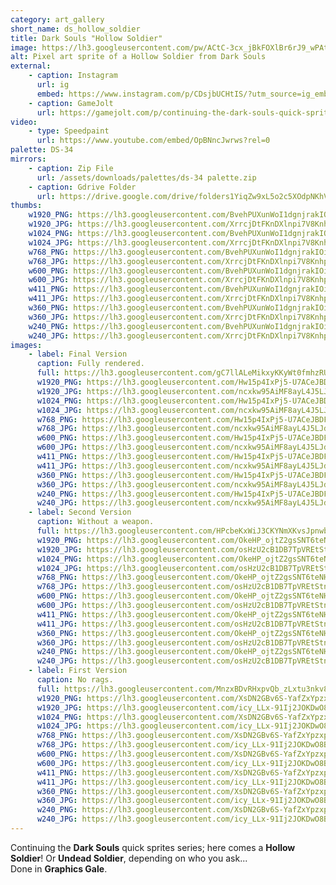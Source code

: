 ```yaml
---
category: art_gallery
short_name: ds_hollow_soldier
title: Dark Souls "Hollow Soldier"
image: https://lh3.googleusercontent.com/pw/ACtC-3cx_jBkFOXlBr6rJ9_wPAtD_ztudGByQJnU3amaBBRcQR8TD9fzJ6yMAqmX4AoxRKKrTekWS5C6uUMdRllmHtpqNx11Nr-AGo0Y_x3VzHKxpRKBCzHvmxRzcCkOzKyrOibLdB94gHXvHKByYreP1P77=w1200-h630-no?authuser=0
alt: Pixel art sprite of a Hollow Soldier from Dark Souls
external:
    - caption: Instagram
      url: ig
      embed: https://www.instagram.com/p/CDsjbUCHtIS/?utm_source=ig_embed&amp;utm_campaign=loading
    - caption: GameJolt
      url: https://gamejolt.com/p/continuing-the-dark-souls-quick-sprites-series-here-comes-a-hollow-7f9vesx5
video:
    - type: Speedpaint
      url: https://www.youtube.com/embed/OpBNncJwrws?rel=0
palette: DS-34
mirrors:
    - caption: Zip File
      url: /assets/downloads/palettes/ds-34 palette.zip
    - caption: Gdrive Folder
      url: https://drive.google.com/drive/folders1YiqZw9xL5o2c5XOdpNKhVUp9QVWIPloV?usp=sharing
thumbs:
    w1920_PNG: https://lh3.googleusercontent.com/BvehPUXunWoI1dgnjrakIOiUiQGC9ilcyBkydu0nViVeKJZzR8gqXuTYFKWBCVZ--iQo_fMz81ifTggrSxSaTRf3yEkgt_iMNuMLe9kUhMAlPpWIEzj_gIAY7-d-nFooiUj7JI2WLA=w355
    w1920_JPG: https://lh3.googleusercontent.com/XrrcjDtFKnDXlnpi7V8KnhpxjXkJo9j0wJZw2DfADCNbcup0ufhZdhY_AyhbWZNB80X9sseHj0mjcn8g7B6oKvAhlMXaPUEOd39gLRQC9CD0H_4XIHhcpiIOp67XYoE6Hh-3uxzHZg=w355
    w1024_PNG: https://lh3.googleusercontent.com/BvehPUXunWoI1dgnjrakIOiUiQGC9ilcyBkydu0nViVeKJZzR8gqXuTYFKWBCVZ--iQo_fMz81ifTggrSxSaTRf3yEkgt_iMNuMLe9kUhMAlPpWIEzj_gIAY7-d-nFooiUj7JI2WLA=w284
    w1024_JPG: https://lh3.googleusercontent.com/XrrcjDtFKnDXlnpi7V8KnhpxjXkJo9j0wJZw2DfADCNbcup0ufhZdhY_AyhbWZNB80X9sseHj0mjcn8g7B6oKvAhlMXaPUEOd39gLRQC9CD0H_4XIHhcpiIOp67XYoE6Hh-3uxzHZg=w284
    w768_PNG: https://lh3.googleusercontent.com/BvehPUXunWoI1dgnjrakIOiUiQGC9ilcyBkydu0nViVeKJZzR8gqXuTYFKWBCVZ--iQo_fMz81ifTggrSxSaTRf3yEkgt_iMNuMLe9kUhMAlPpWIEzj_gIAY7-d-nFooiUj7JI2WLA=w213
    w768_JPG: https://lh3.googleusercontent.com/XrrcjDtFKnDXlnpi7V8KnhpxjXkJo9j0wJZw2DfADCNbcup0ufhZdhY_AyhbWZNB80X9sseHj0mjcn8g7B6oKvAhlMXaPUEOd39gLRQC9CD0H_4XIHhcpiIOp67XYoE6Hh-3uxzHZg=w213
    w600_PNG: https://lh3.googleusercontent.com/BvehPUXunWoI1dgnjrakIOiUiQGC9ilcyBkydu0nViVeKJZzR8gqXuTYFKWBCVZ--iQo_fMz81ifTggrSxSaTRf3yEkgt_iMNuMLe9kUhMAlPpWIEzj_gIAY7-d-nFooiUj7JI2WLA=w166
    w600_JPG: https://lh3.googleusercontent.com/XrrcjDtFKnDXlnpi7V8KnhpxjXkJo9j0wJZw2DfADCNbcup0ufhZdhY_AyhbWZNB80X9sseHj0mjcn8g7B6oKvAhlMXaPUEOd39gLRQC9CD0H_4XIHhcpiIOp67XYoE6Hh-3uxzHZg=w166
    w411_PNG: https://lh3.googleusercontent.com/BvehPUXunWoI1dgnjrakIOiUiQGC9ilcyBkydu0nViVeKJZzR8gqXuTYFKWBCVZ--iQo_fMz81ifTggrSxSaTRf3yEkgt_iMNuMLe9kUhMAlPpWIEzj_gIAY7-d-nFooiUj7JI2WLA=w114
    w411_JPG: https://lh3.googleusercontent.com/XrrcjDtFKnDXlnpi7V8KnhpxjXkJo9j0wJZw2DfADCNbcup0ufhZdhY_AyhbWZNB80X9sseHj0mjcn8g7B6oKvAhlMXaPUEOd39gLRQC9CD0H_4XIHhcpiIOp67XYoE6Hh-3uxzHZg=w114
    w360_PNG: https://lh3.googleusercontent.com/BvehPUXunWoI1dgnjrakIOiUiQGC9ilcyBkydu0nViVeKJZzR8gqXuTYFKWBCVZ--iQo_fMz81ifTggrSxSaTRf3yEkgt_iMNuMLe9kUhMAlPpWIEzj_gIAY7-d-nFooiUj7JI2WLA=w100
    w360_JPG: https://lh3.googleusercontent.com/XrrcjDtFKnDXlnpi7V8KnhpxjXkJo9j0wJZw2DfADCNbcup0ufhZdhY_AyhbWZNB80X9sseHj0mjcn8g7B6oKvAhlMXaPUEOd39gLRQC9CD0H_4XIHhcpiIOp67XYoE6Hh-3uxzHZg=w100
    w240_PNG: https://lh3.googleusercontent.com/BvehPUXunWoI1dgnjrakIOiUiQGC9ilcyBkydu0nViVeKJZzR8gqXuTYFKWBCVZ--iQo_fMz81ifTggrSxSaTRf3yEkgt_iMNuMLe9kUhMAlPpWIEzj_gIAY7-d-nFooiUj7JI2WLA=w66
    w240_JPG: https://lh3.googleusercontent.com/XrrcjDtFKnDXlnpi7V8KnhpxjXkJo9j0wJZw2DfADCNbcup0ufhZdhY_AyhbWZNB80X9sseHj0mjcn8g7B6oKvAhlMXaPUEOd39gLRQC9CD0H_4XIHhcpiIOp67XYoE6Hh-3uxzHZg=w66
images:
    - label: Final Version
      caption: Fully rendered.
      full: https://lh3.googleusercontent.com/gC7llALeMikxyKKyWt0fmhzRU30qkDns4Rtw3VfFl6myRnAFh0z6GfCrnrT7aVgBsST6Gwelp8f2L6RUeRdDINp3MAwUyKoJ6bf1t9tzmU7c0Cb4ecOQC0dyW-aopJnlt4h5nhBIFA=w1080-h1080
      w1920_PNG: https://lh3.googleusercontent.com/Hw15p4IxPj5-U7ACeJBDFNrHq2JlSnOiYHNncIh52OcAIiPhrO1Pqc9bYqK6P627amXVssjUxYFMFUlUCEToQGBplO4cdeiVsxnlID3m09Xp99K80X4853EbKj2jFu_ufs7T7is44w=w850
      w1920_JPG: https://lh3.googleusercontent.com/ncxkw95AiMF8ayL4J5LJdCTQkdLiMTmfH-Nko5WYdespMBV9c9wq70RcLzzb-yKILkU-hQvyqAInfapjiZ7zhiEl31la3mGMSE_JvkIc4suck2S_um9zazUj7ays8tsKVtT13U4JFw=w850
      w1024_PNG: https://lh3.googleusercontent.com/Hw15p4IxPj5-U7ACeJBDFNrHq2JlSnOiYHNncIh52OcAIiPhrO1Pqc9bYqK6P627amXVssjUxYFMFUlUCEToQGBplO4cdeiVsxnlID3m09Xp99K80X4853EbKj2jFu_ufs7T7is44w=w711
      w1024_JPG: https://lh3.googleusercontent.com/ncxkw95AiMF8ayL4J5LJdCTQkdLiMTmfH-Nko5WYdespMBV9c9wq70RcLzzb-yKILkU-hQvyqAInfapjiZ7zhiEl31la3mGMSE_JvkIc4suck2S_um9zazUj7ays8tsKVtT13U4JFw=w711
      w768_PNG: https://lh3.googleusercontent.com/Hw15p4IxPj5-U7ACeJBDFNrHq2JlSnOiYHNncIh52OcAIiPhrO1Pqc9bYqK6P627amXVssjUxYFMFUlUCEToQGBplO4cdeiVsxnlID3m09Xp99K80X4853EbKj2jFu_ufs7T7is44w=w533
      w768_JPG: https://lh3.googleusercontent.com/ncxkw95AiMF8ayL4J5LJdCTQkdLiMTmfH-Nko5WYdespMBV9c9wq70RcLzzb-yKILkU-hQvyqAInfapjiZ7zhiEl31la3mGMSE_JvkIc4suck2S_um9zazUj7ays8tsKVtT13U4JFw=w533
      w600_PNG: https://lh3.googleusercontent.com/Hw15p4IxPj5-U7ACeJBDFNrHq2JlSnOiYHNncIh52OcAIiPhrO1Pqc9bYqK6P627amXVssjUxYFMFUlUCEToQGBplO4cdeiVsxnlID3m09Xp99K80X4853EbKj2jFu_ufs7T7is44w=w416
      w600_JPG: https://lh3.googleusercontent.com/ncxkw95AiMF8ayL4J5LJdCTQkdLiMTmfH-Nko5WYdespMBV9c9wq70RcLzzb-yKILkU-hQvyqAInfapjiZ7zhiEl31la3mGMSE_JvkIc4suck2S_um9zazUj7ays8tsKVtT13U4JFw=w416
      w411_PNG: https://lh3.googleusercontent.com/Hw15p4IxPj5-U7ACeJBDFNrHq2JlSnOiYHNncIh52OcAIiPhrO1Pqc9bYqK6P627amXVssjUxYFMFUlUCEToQGBplO4cdeiVsxnlID3m09Xp99K80X4853EbKj2jFu_ufs7T7is44w=w285
      w411_JPG: https://lh3.googleusercontent.com/ncxkw95AiMF8ayL4J5LJdCTQkdLiMTmfH-Nko5WYdespMBV9c9wq70RcLzzb-yKILkU-hQvyqAInfapjiZ7zhiEl31la3mGMSE_JvkIc4suck2S_um9zazUj7ays8tsKVtT13U4JFw=w285
      w360_PNG: https://lh3.googleusercontent.com/Hw15p4IxPj5-U7ACeJBDFNrHq2JlSnOiYHNncIh52OcAIiPhrO1Pqc9bYqK6P627amXVssjUxYFMFUlUCEToQGBplO4cdeiVsxnlID3m09Xp99K80X4853EbKj2jFu_ufs7T7is44w=w250
      w360_JPG: https://lh3.googleusercontent.com/ncxkw95AiMF8ayL4J5LJdCTQkdLiMTmfH-Nko5WYdespMBV9c9wq70RcLzzb-yKILkU-hQvyqAInfapjiZ7zhiEl31la3mGMSE_JvkIc4suck2S_um9zazUj7ays8tsKVtT13U4JFw=w250
      w240_PNG: https://lh3.googleusercontent.com/Hw15p4IxPj5-U7ACeJBDFNrHq2JlSnOiYHNncIh52OcAIiPhrO1Pqc9bYqK6P627amXVssjUxYFMFUlUCEToQGBplO4cdeiVsxnlID3m09Xp99K80X4853EbKj2jFu_ufs7T7is44w=w166
      w240_JPG: https://lh3.googleusercontent.com/ncxkw95AiMF8ayL4J5LJdCTQkdLiMTmfH-Nko5WYdespMBV9c9wq70RcLzzb-yKILkU-hQvyqAInfapjiZ7zhiEl31la3mGMSE_JvkIc4suck2S_um9zazUj7ays8tsKVtT13U4JFw=w166
    - label: Second Version
      caption: Without a weapon.
      full: https://lh3.googleusercontent.com/HPcbeKxWiJ3CKYNmXKvsJpnwb2bSdysBwrZuwz1nwrT67HPmpeLEHSQEnprO3-mxEXAlRmwyPbUZB4xG6oSLzUWEfJIaLydCSFdpqJ35oy-Mr-PiqWxOK16nxobpozHlpmvQwyetiA=w1080-h1080
      w1920_PNG: https://lh3.googleusercontent.com/OkeHP_ojtZ2gsSNT6teNHKqqXW0aY-qP8toi5Mv7MBNpfSCskbQY-sC14_jFa1GO1mHCOMQgy8jqlxAnH_O38Y7aRNGx2hp3phLpanQTMVBGRkHGeySlVihd6sgd9DhqEU80WjAJkA=w850
      w1920_JPG: https://lh3.googleusercontent.com/osHzU2cB1DB7TpVREtStnig0Za14gwNUWBsjYBPVlUrgOIyhnkqE9cNUKOURC2gjJrLdwtx9S5UqrJG4vKtf_EHHCOHtMIn5Txb0H_HD5Oj0GPP_ktChRWdDljyEurf37F03TyUowg=w850
      w1024_PNG: https://lh3.googleusercontent.com/OkeHP_ojtZ2gsSNT6teNHKqqXW0aY-qP8toi5Mv7MBNpfSCskbQY-sC14_jFa1GO1mHCOMQgy8jqlxAnH_O38Y7aRNGx2hp3phLpanQTMVBGRkHGeySlVihd6sgd9DhqEU80WjAJkA=w711
      w1024_JPG: https://lh3.googleusercontent.com/osHzU2cB1DB7TpVREtStnig0Za14gwNUWBsjYBPVlUrgOIyhnkqE9cNUKOURC2gjJrLdwtx9S5UqrJG4vKtf_EHHCOHtMIn5Txb0H_HD5Oj0GPP_ktChRWdDljyEurf37F03TyUowg=w711
      w768_PNG: https://lh3.googleusercontent.com/OkeHP_ojtZ2gsSNT6teNHKqqXW0aY-qP8toi5Mv7MBNpfSCskbQY-sC14_jFa1GO1mHCOMQgy8jqlxAnH_O38Y7aRNGx2hp3phLpanQTMVBGRkHGeySlVihd6sgd9DhqEU80WjAJkA=w533
      w768_JPG: https://lh3.googleusercontent.com/osHzU2cB1DB7TpVREtStnig0Za14gwNUWBsjYBPVlUrgOIyhnkqE9cNUKOURC2gjJrLdwtx9S5UqrJG4vKtf_EHHCOHtMIn5Txb0H_HD5Oj0GPP_ktChRWdDljyEurf37F03TyUowg=w533
      w600_PNG: https://lh3.googleusercontent.com/OkeHP_ojtZ2gsSNT6teNHKqqXW0aY-qP8toi5Mv7MBNpfSCskbQY-sC14_jFa1GO1mHCOMQgy8jqlxAnH_O38Y7aRNGx2hp3phLpanQTMVBGRkHGeySlVihd6sgd9DhqEU80WjAJkA=w416
      w600_JPG: https://lh3.googleusercontent.com/osHzU2cB1DB7TpVREtStnig0Za14gwNUWBsjYBPVlUrgOIyhnkqE9cNUKOURC2gjJrLdwtx9S5UqrJG4vKtf_EHHCOHtMIn5Txb0H_HD5Oj0GPP_ktChRWdDljyEurf37F03TyUowg=w416
      w411_PNG: https://lh3.googleusercontent.com/OkeHP_ojtZ2gsSNT6teNHKqqXW0aY-qP8toi5Mv7MBNpfSCskbQY-sC14_jFa1GO1mHCOMQgy8jqlxAnH_O38Y7aRNGx2hp3phLpanQTMVBGRkHGeySlVihd6sgd9DhqEU80WjAJkA=w285
      w411_JPG: https://lh3.googleusercontent.com/osHzU2cB1DB7TpVREtStnig0Za14gwNUWBsjYBPVlUrgOIyhnkqE9cNUKOURC2gjJrLdwtx9S5UqrJG4vKtf_EHHCOHtMIn5Txb0H_HD5Oj0GPP_ktChRWdDljyEurf37F03TyUowg=w285
      w360_PNG: https://lh3.googleusercontent.com/OkeHP_ojtZ2gsSNT6teNHKqqXW0aY-qP8toi5Mv7MBNpfSCskbQY-sC14_jFa1GO1mHCOMQgy8jqlxAnH_O38Y7aRNGx2hp3phLpanQTMVBGRkHGeySlVihd6sgd9DhqEU80WjAJkA=w250
      w360_JPG: https://lh3.googleusercontent.com/osHzU2cB1DB7TpVREtStnig0Za14gwNUWBsjYBPVlUrgOIyhnkqE9cNUKOURC2gjJrLdwtx9S5UqrJG4vKtf_EHHCOHtMIn5Txb0H_HD5Oj0GPP_ktChRWdDljyEurf37F03TyUowg=w250
      w240_PNG: https://lh3.googleusercontent.com/OkeHP_ojtZ2gsSNT6teNHKqqXW0aY-qP8toi5Mv7MBNpfSCskbQY-sC14_jFa1GO1mHCOMQgy8jqlxAnH_O38Y7aRNGx2hp3phLpanQTMVBGRkHGeySlVihd6sgd9DhqEU80WjAJkA=w166
      w240_JPG: https://lh3.googleusercontent.com/osHzU2cB1DB7TpVREtStnig0Za14gwNUWBsjYBPVlUrgOIyhnkqE9cNUKOURC2gjJrLdwtx9S5UqrJG4vKtf_EHHCOHtMIn5Txb0H_HD5Oj0GPP_ktChRWdDljyEurf37F03TyUowg=w166
    - label: First Version
      caption: No rags.
      full: https://lh3.googleusercontent.com/MnzxBDvRHxpvQb_zLxtu3nkv8TCuCY_EWEeFYAhFLnKiiENHdat-DQIO09koacD_Lb0DFOm4an6IRlsO_LxLAJuPpjakFCEg-syDrj_HfDUPOsgXa99xnd_ZxXa-mhbNYypnInZclA=w1080-h1080
      w1920_PNG: https://lh3.googleusercontent.com/XsDN2GBv6S-YafZxYpzxp9kswqwnhRQN3m2pqx7bl23QimvUmz5XRWCFTjY92Z1LayERlpgBvcw0bxcD38j_lDwUnpfAEZX9lybf6nR4rKxEexnlpJ9SKLlhnOTvv58roG36PEg85Q=w850
      w1920_JPG: https://lh3.googleusercontent.com/icy_LLx-91Ij2JOKDwO8BCf9_3W7wUgBAhqVec_KZJ3Ld2ZBwsUwADNEDFxV2nOTNL64Q4gQW5mMZCMSNQDT50ceeG4PJnU8bOnX-22OKtvx073nqSkuq6yyVWBsYCubfBwaH0kNqA=w850
      w1024_PNG: https://lh3.googleusercontent.com/XsDN2GBv6S-YafZxYpzxp9kswqwnhRQN3m2pqx7bl23QimvUmz5XRWCFTjY92Z1LayERlpgBvcw0bxcD38j_lDwUnpfAEZX9lybf6nR4rKxEexnlpJ9SKLlhnOTvv58roG36PEg85Q=w711
      w1024_JPG: https://lh3.googleusercontent.com/icy_LLx-91Ij2JOKDwO8BCf9_3W7wUgBAhqVec_KZJ3Ld2ZBwsUwADNEDFxV2nOTNL64Q4gQW5mMZCMSNQDT50ceeG4PJnU8bOnX-22OKtvx073nqSkuq6yyVWBsYCubfBwaH0kNqA=w711
      w768_PNG: https://lh3.googleusercontent.com/XsDN2GBv6S-YafZxYpzxp9kswqwnhRQN3m2pqx7bl23QimvUmz5XRWCFTjY92Z1LayERlpgBvcw0bxcD38j_lDwUnpfAEZX9lybf6nR4rKxEexnlpJ9SKLlhnOTvv58roG36PEg85Q=w533
      w768_JPG: https://lh3.googleusercontent.com/icy_LLx-91Ij2JOKDwO8BCf9_3W7wUgBAhqVec_KZJ3Ld2ZBwsUwADNEDFxV2nOTNL64Q4gQW5mMZCMSNQDT50ceeG4PJnU8bOnX-22OKtvx073nqSkuq6yyVWBsYCubfBwaH0kNqA=w533
      w600_PNG: https://lh3.googleusercontent.com/XsDN2GBv6S-YafZxYpzxp9kswqwnhRQN3m2pqx7bl23QimvUmz5XRWCFTjY92Z1LayERlpgBvcw0bxcD38j_lDwUnpfAEZX9lybf6nR4rKxEexnlpJ9SKLlhnOTvv58roG36PEg85Q=w416
      w600_JPG: https://lh3.googleusercontent.com/icy_LLx-91Ij2JOKDwO8BCf9_3W7wUgBAhqVec_KZJ3Ld2ZBwsUwADNEDFxV2nOTNL64Q4gQW5mMZCMSNQDT50ceeG4PJnU8bOnX-22OKtvx073nqSkuq6yyVWBsYCubfBwaH0kNqA=w416
      w411_PNG: https://lh3.googleusercontent.com/XsDN2GBv6S-YafZxYpzxp9kswqwnhRQN3m2pqx7bl23QimvUmz5XRWCFTjY92Z1LayERlpgBvcw0bxcD38j_lDwUnpfAEZX9lybf6nR4rKxEexnlpJ9SKLlhnOTvv58roG36PEg85Q=w285
      w411_JPG: https://lh3.googleusercontent.com/icy_LLx-91Ij2JOKDwO8BCf9_3W7wUgBAhqVec_KZJ3Ld2ZBwsUwADNEDFxV2nOTNL64Q4gQW5mMZCMSNQDT50ceeG4PJnU8bOnX-22OKtvx073nqSkuq6yyVWBsYCubfBwaH0kNqA=w285
      w360_PNG: https://lh3.googleusercontent.com/XsDN2GBv6S-YafZxYpzxp9kswqwnhRQN3m2pqx7bl23QimvUmz5XRWCFTjY92Z1LayERlpgBvcw0bxcD38j_lDwUnpfAEZX9lybf6nR4rKxEexnlpJ9SKLlhnOTvv58roG36PEg85Q=w250
      w360_JPG: https://lh3.googleusercontent.com/icy_LLx-91Ij2JOKDwO8BCf9_3W7wUgBAhqVec_KZJ3Ld2ZBwsUwADNEDFxV2nOTNL64Q4gQW5mMZCMSNQDT50ceeG4PJnU8bOnX-22OKtvx073nqSkuq6yyVWBsYCubfBwaH0kNqA=w250
      w240_PNG: https://lh3.googleusercontent.com/XsDN2GBv6S-YafZxYpzxp9kswqwnhRQN3m2pqx7bl23QimvUmz5XRWCFTjY92Z1LayERlpgBvcw0bxcD38j_lDwUnpfAEZX9lybf6nR4rKxEexnlpJ9SKLlhnOTvv58roG36PEg85Q=w166
      w240_JPG: https://lh3.googleusercontent.com/icy_LLx-91Ij2JOKDwO8BCf9_3W7wUgBAhqVec_KZJ3Ld2ZBwsUwADNEDFxV2nOTNL64Q4gQW5mMZCMSNQDT50ceeG4PJnU8bOnX-22OKtvx073nqSkuq6yyVWBsYCubfBwaH0kNqA=w166
---
```


Continuing the **Dark Souls** quick sprites series; here comes a **Hollow Soldier**! Or **Undead Soldier**, depending on who you ask...  
Done in **Graphics Gale**.
